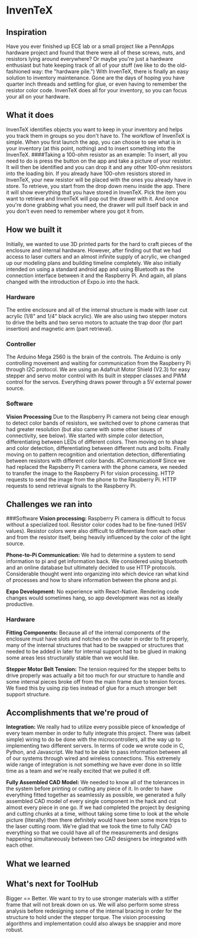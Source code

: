 # InvenTeX

## Inspiration
Have you ever finished up ECE lab or a small project like a PennApps hardware project and found that there were all of these screws, nuts, and resistors lying around everywhere? Or maybe you're just a hardware enthusiast but hate keeping track of all of your stuff (we like to do the old-fashioned way: the "hardware pile.")
With InvenTeX, there is finally an easy solution to inventory maintenance. Gone are the days of hoping you have quarter inch threads and settling for glue, or even having to remember the resistor color code. InvenTeX does all for your inventory, so you can focus your all on your hardware.

## What it does
InvenTeX identifies objects you want to keep in your inventory and helps you track them in groups so you don't have to.
The workflow of InvenTeX is simple.
When you first launch the app, you can choose to see what is in your inventory (at this point, nothing) and to insert something into the InvenTeX. 
####Taking a 100-ohm resistor as an example:
To insert, all you need to do is press the button on the app and take a picture of your resistor. It will then be identified and you can drop it and any other 100-ohm resistors into the loading bin. If you already have 100-ohm resistors stored in InvenTeX, your new resistor will be placed with the ones you already have in store.
To retrieve, you start from the drop down menu inside the app. There it will show everything that you have stored in InvenTeX. Pick the item you want to retrieve and InvenTeX will pop out the drawer with it. And once you're done grabbing what you need, the drawer will pull itself back in and you don't even need to remember where you got it from.

## How we built it
Initially, we wanted to use 3D printed parts for the hard to craft pieces of the enclosure and internal hardware. However, after finding out that we had access to laser cutters and an almost infinite supply of acrylic, we changed up our modeling plans and building timeline completely. We also initially intended on using a standard android app and using Bluetooth as the connection interface between it and the Raspberry Pi. And again, all plans changed with the introduction of Expo.io into the hack.
### Hardware
The entire enclosure and all of the internal structure is made with laser cut acrylic (1/8" and 1/4" black acrylic). We are also using two stepper motors to drive the belts and two servo motors to actuate the trap door (for part insertion) and magnetic arm (part retrieval).
### Controller
The Arduino Mega 2560 is the brain of the controls. The Arduino is only controlling movement and waiting for communication from the Raspberry Pi through I2C protocol. We are using an Adafruit Motor Shield (V2.3) for easy stepper and servo motor control with its built in stepper classes and PWM control for the servos. Everything draws power through a 5V external power source.
### Software
**Vision Processing**
Due to the Raspberry Pi camera not being clear enough to detect color bands of resistors, we switched over to phone cameras that had greater resolution (but also came with some other issues of connectivity, see below).
We started with simple color detection, differentiating between LEDs of different colors. Then moving on to shape and color detection, differentiating between different nuts and bolts. Finally moving on to pattern recognition and orientation detection, differentiating between resistors with different color bands.
#Communication#
Since we had replaced the Rapsberry Pi camera with the phone camera, we needed to transfer the image to the Raspberry Pi for vision processing. HTTP requests to send the image from the phone to the Raspberry Pi. HTTP requests to send retrieval signals to the Raspberry Pi.

## Challenges we ran into
###Software
**Vision processing:** Raspberry Pi camera is difficult to focus without a specialized tool. Resistor color codes had to be fine-tuned (HSV values). Resistor colors were also difficult to differentiate from each other and from the resistor itself, being heavily influenced by the color of the light source.

**Phone-to-Pi Communication:** We had to determine a system to send information to pi and get information back. We considered using bluetooth and an online database but ultimately decided to use HTTP protocols. Considerable thought went into organizing into which device ran what kind of processes and how to share information between the phone and pi. 

**Expo Development:** No experience with React-Native. Rendering code changes would sometimes hang, so app development was not as ideally productive. 

### Hardware
**Fitting Components:** Because all of the internal components of the enclosure must have slots and notches on the outer in order to fit properly, many of the internal structures that had to be swapped or structures that needed to be added in later for internal support had to be glued in making some areas less structurally stable than we would like.

**Stepper Motor Belt Tension:** The tension required for the stepper belts to drive properly was actually a bit too much for our structure to handle and some internal pieces broke off from the main frame due to tension forces. We fixed this by using zip ties instead of glue for a much stronger belt support structure.

## Accomplishments that we're proud of
**Integration:** We really had to utilize every possible piece of knowledge of every team member in order to fully integrate this project. There was (albeit simple) wiring to do be done with the microcontrollers, all the way up to implementing two different servers. In terms of code we wrote code in C, Python, and Javascript. We had to be able to pass information between all of our systems through wired and wireless connections. This extremely wide range of integration is not something we have ever done in so little time as a team and we're really excited that we pulled it off.

**Fully Assembled CAD Model:** We needed to know all of the tolerances in the system before printing or cutting any piece of it. In order to have everything fitted together as seamlessly as possible, we generated a fully assembled CAD model of every single component in the hack and cut almost every piece in one go. If we had completed the project by designing and cutting chunks at a time, without taking some time to look at the whole picture (literally) then there definitely would have been some more trips to the laser cutting room. We're glad that we took the time to fully CAD everything so that we could have all of the measurements and designs happening simultaneously between two CAD designers be integrated with each other.

## What we learned


## What's next for ToolHub
Bigger == Better. We want to try to use stronger materials with a stiffer frame that will not break down on us. We will also perform some stress analysis before redesigning some of the internal bracing in order for the structure to hold under the stepper torque.
The vision processing algorithms and implementation could also always be snappier and more robust.
